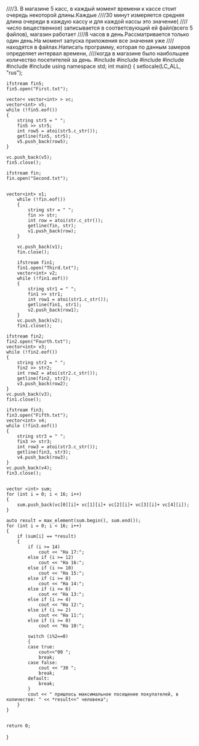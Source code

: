 ////3. В магазине 5 касс, в каждый момент времени к кассе стоит очередь некоторой длины.Каждые 
////30 минут измеряется средняя длина очереди в каждую кассу и для каждой кассы это значение(
////число вещественное) записывается в соответсвующий ей файл(всего 5 файлов), магазин работает
////8 часов в день.Рассматривается только один день.На момент запуска приложения все значения уже 
////находятся в файлах.Написать программу, которая по данным замеров определяет интервал времени,
////когда в магазине было наибольшее количество посетителей за день.
#include <algorithm>
#include <vector>
#include <string>
#include <fstream>
#include <numeric>
#include <iostream>
using namespace std;
int main()
{
	setlocale(LC_ALL, "rus");
	 

	ifstream fin5;
	fin5.open("First.txt");

	vector< vector<int> > vc;
	vector<int> v5;
	while (!fin5.eof())
	{
		string str5 = " ";
		fin5 >> str5;
		int row5 = atoi(str5.c_str());
		getline(fin5, str5);
		v5.push_back(row5);
	}

	vc.push_back(v5);
	fin5.close();
	
	ifstream fin;
	fin.open("Second.txt"); 
	
	
	vector<int> v1;
		while (!fin.eof())
		{			
			string str = " ";
			fin >> str;
			int row = atoi(str.c_str());
			getline(fin, str);
			v1.push_back(row);
		}
		
		vc.push_back(v1);
		fin.close();
		 
		ifstream fin1;
		fin1.open("Third.txt");
		vector<int> v2;
		while (!fin1.eof())
		{
			string str1 = " ";
			fin1 >> str1;
			int row1 = atoi(str1.c_str());
			getline(fin1, str1);
			v2.push_back(row1);
		}
		vc.push_back(v2);
		fin1.close();

	ifstream fin2;
	fin2.open("Fourth.txt");
	vector<int> v3;
	while (!fin2.eof())
	{
		string str2 = " ";
		fin2 >> str2;
		int row2 = atoi(str2.c_str());
		getline(fin2, str2);
		v3.push_back(row2);
	}
	vc.push_back(v3);
	fin1.close();
		
	ifstream fin3;
	fin3.open("Fifth.txt");
	vector<int> v4;
	while (!fin3.eof())
	{
		string str3 = " ";
		fin3 >> str3;
		int row3 = atoi(str3.c_str());
		getline(fin3, str3);
		v4.push_back(row3);
	}
	vc.push_back(v4);
	fin3.close();

		
	vector <int> sum;
	for (int i = 0; i < 16; i++)
	{
		sum.push_back(vc[0][i]+ vc[1][i]+ vc[2][i]+ vc[3][i]+ vc[4][i]);
	}
	
	auto result = max_element(sum.begin(), sum.end());
	for (int i = 0; i < 16; i++)
	{
		if (sum[i] == *result)
		{
			if (i >= 14)
				cout << "На 17:";
			else if (i >= 12)
				cout << "На 16:";
			else if (i >= 10)
				cout << "На 15:";
			else if (i >= 8)
				cout << "На 14:";
			else if (i >= 6)
				cout << "На 13:";
			else if (i >= 4)
				cout << "На 12:";
			else if (i >= 2)
				cout << "На 11:";
			else if (i >= 0)
				cout << "На 10:";
			
			switch (i%2==0)
			{
			case true:
				cout<<"00 ";
				break;
			case false:
				cout << "30 ";
				break;			
			default:
				break;
			}
			cout << " пришлось максимальное посещение покупателей, в количестве: " << *result<<" человека";
		}	
	}
	 
	
	return 0;
}
